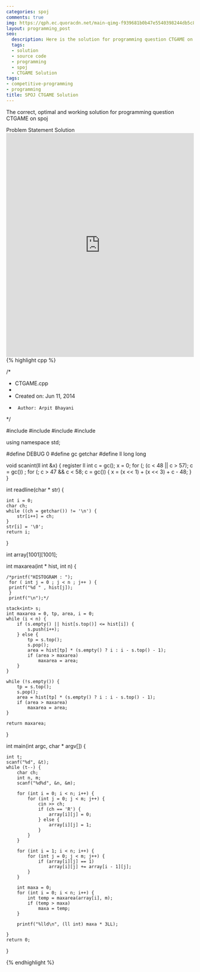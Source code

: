 ```yaml
---
categories: spoj
comments: true
img: https://qph.ec.quoracdn.net/main-qimg-f939681b0b47e5540398244db5c8966f?convert_to_webp=true
layout: programming_post
seo:
  description: Here is the solution for programming question CTGAME on spoj
  tags:
  - solution
  - source code
  - programming
  - spoj
  - CTGAME Solution
tags:
- competitive-programming
- programming
title: SPOJ CTGAME Solution
---
```

The correct, optimal and working solution for programming question CTGAME on spoj

<div class="ui secondary pointing large menu">
  <a class="grey item" data-tab="problem-statement">
    Problem Statement
  </a>
  <a class="active item grey" data-tab="solution">
    Solution
  </a>
</div>
<div class="ui bottom attached tab" data-tab="problem-statement">
    <iframe src="http://www.spoj.com/problems/CTGAME/" width="100%" height="600px" style="overflow: scroll; border: none;"></iframe>
</div>
<div class="ui bottom attached active tab" data-tab="solution">
{% highlight cpp %}

/*
 * CTGAME.cpp
 *
 *  Created on: Jun 11, 2014
 *      Author: Arpit Bhayani
 */

#include <stack>
#include <cstdio>
#include <cstdlib>
#include <iostream>

using namespace std;

#define DEBUG 0
#define gc getchar
#define ll long long

void scanint(ll int &x) {
	register ll int c = gc();
	x = 0;
	for (; (c < 48 || c > 57); c = gc())
		;
	for (; c > 47 && c < 58; c = gc()) {
		x = (x << 1) + (x << 3) + c - 48;
	}
}

int readline(char * str) {

	int i = 0;
	char ch;
	while ((ch = getchar()) != '\n') {
		str[i++] = ch;
	}
	str[i] = '\0';
	return i;
}

int array[1001][1001];

int maxarea(int * hist, int n) {

	/*printf("HISTOGRAM : ");
	 for ( int j = 0 ; j < n ; j++ ) {
	 printf("%d " , hist[j]);
	 }
	 printf("\n");*/

	stack<int> s;
	int maxarea = 0, tp, area, i = 0;
	while (i < n) {
		if (s.empty() || hist[s.top()] <= hist[i]) {
			s.push(i++);
		} else {
			tp = s.top();
			s.pop();
			area = hist[tp] * (s.empty() ? i : i - s.top() - 1);
			if (area > maxarea)
				maxarea = area;
		}
	}

	while (!s.empty()) {
		tp = s.top();
		s.pop();
		area = hist[tp] * (s.empty() ? i : i - s.top() - 1);
		if (area > maxarea)
			maxarea = area;
	}

	return maxarea;
}

int main(int argc, char * argv[]) {

	int t;
	scanf("%d", &t);
	while (t--) {
		char ch;
		int n, m;
		scanf("%d%d", &n, &m);

		for (int i = 0; i < n; i++) {
			for (int j = 0; j < m; j++) {
				cin >> ch;
				if (ch == 'R') {
					array[i][j] = 0;
				} else {
					array[i][j] = 1;
				}
			}
		}

		for (int i = 1; i < n; i++) {
			for (int j = 0; j < m; j++) {
				if (array[i][j] == 1)
					array[i][j] += array[i - 1][j];
			}
		}

		int maxa = 0;
		for (int i = 0; i < n; i++) {
			int temp = maxarea(array[i], m);
			if (temp > maxa)
				maxa = temp;
		}

		printf("%lld\n", (ll int) maxa * 3LL);

	}
	return 0;
}


{% endhighlight %}
</div>
